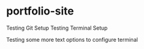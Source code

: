 # portfolio-site
Testing Git Setup
Testing Terminal Setup

Testing some more text options to configure terminal
